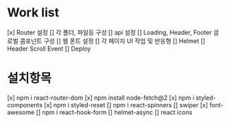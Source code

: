 # Work list
[x] Router 설정
[] 각 폴더, 파일등 구성
[] api 설정
[] Loading, Header, Footer 글로벌 콤포넌트 구성
[] 웹 폰트 설정
[] 각 페이지 UI 작업 및 반응형
[] Helmet
[] Header Scroll Event
[] Deploy

# 설치항목
[x] npm i react-router-dom
[x] npm install node-fetch@2
[x] npm i styled-components
[x] npm i styled-reset
[] npm i react-spinners
[] swiper
[x] font-awesome
[] npm i react-hook-form
[] helmet-async
[] react icons